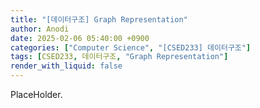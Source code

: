 ```yaml
---
title: "[데이터구조] Graph Representation"
author: Anodi
date: 2025-02-06 05:40:00 +0900
categories: ["Computer Science", "[CSED233] 데이터구조"]
tags: [CSED233, 데이터구조, "Graph Representation"]
render_with_liquid: false
---
```


PlaceHolder.